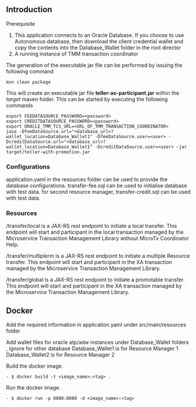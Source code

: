 ## Introduction
Prerequisite

1. This application connects to an Oracle Database. If you choose to use Autonomous database, then download the client credential wallet and copy the contents into the Database_Wallet folder
in the root director
2. A running instance of TMM transaction coordinator  

The generation of the executable jar file can be performed by issuing the following command

    mvn clean package

This will create an executable jar file **teller-as-participant.jar** within the _target_ maven folder. This can be started by
executing the following commands

    export FEEDATASOURCE_PASSWORD=<password>
    export CREDITDATASOURCE_PASSWORD=<password>
    export ORACLE_TMM_TCS_URL=<URL_OF_TMM_TRANSACTION_COORDINATOR>
    java -DfeeDataSource.url="<database_url>?wallet_location=Database_Wallet1" -DfeeDataSource.user=<user> -DcreditDataSource.url="<database_url>?wallet_location=Database_Wallet1" -DcreditDataSource.user=<user> -jar target/teller-with-promotion.jar 

### Configurations

application.yaml in the resources folder can be used to provide the database configurations.
transfer-fee.sql can be used to initialise database with test data.
for second resource manager, transfer-credit.sql can be used with test data.

### Resources

/transfer/local is a JAX-RS rest endpoint to initiate a local transfer.
This endpoint will start and participant in the local transaction managed by the Microservice Transaction Management Library without MicroTx Coordinator Help.

/transfer/multiplerm is a JAX-RS rest endpoint to initiate a multiple Resource transfer.
This endpoint will start and participant in the XA transaction managed by the Microservice Transaction Management Library.

/transfer/global is a JAX-RS rest endpoint to initiate a promotable transfer.
This endpoint will start and participant in the XA transaction managed by the Microservice Transaction Management Library.

## Docker
Add the required information in application.yaml under src/main/resources folder

Add  wallet files for oracle atp/adw instances under Database_Wallet folders , ignore for other database
Database_Wallet1 is for Resource Manager 1
Database_Wallet2 is for Resource Manager 2

Build the docker image.
```
- $ docker build -t <image_name>:<tag> .
```
Run the docker image.
```
- $ docker run -p 8080:8080 -d <image_name>:<tag>
```